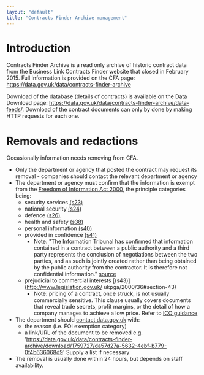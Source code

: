 ```yaml
---
layout: "default"
title: "Contracts Finder Archive management"
---
```


# Introduction

Contracts Finder Archive is a read only archive of historic contract data from the Business Link Contracts Finder website that closed in February 2015. Full information is provided on the CFA page: <https://data.gov.uk/data/contracts-finder-archive>

Download of the database (details of contracts) is available on the Data Download page: <https://data.gov.uk/data/contracts-finder-archive/data-feeds/>. Download of the contract documents can only by done by making HTTP requests for each one.

# Removals and redactions

Occasionally information needs removing from CFA.

* Only the department or agency that posted the contract may request its removal - companies should contact the relevant department or agency
* The department or agency must confirm that the information is exempt from the [Freedom of Information Act 2000](), the principle categories being:
  * security services [(s23)](http://www.legislation.gov.uk/ukpga/2000/36#section-23)
  * national security [(s24)](http://www.legislation.gov.uk/ukpga/2000/36#section-24)
  * defence [(s26)](http://www.legislation.gov.uk/ukpga/2000/36#section-26)
  * health and safety [(s38)](http://www.legislation.gov.uk/ukpga/2000/36#section-38)
  * personal information [(s40)](http://www.legislation.gov.uk/ukpga/2000/36#section-40)
  * provided in confidence [(s41)](http://www.legislation.gov.uk/ukpga/2000/36#section-41)
    * Note: "The Information
Tribunal has confirmed that information contained in a contract between a public
authority and a third party represents the conclusion of negotiations between the
two parties, and as such is jointly created rather than being obtained by the
public authority from the contractor. It is therefore not confidential information." [source](https://ico.org.uk/media/for-organisations/documents/1185/awareness_guidance_5_annexe_v3_07_03_08.pdf)
  * prejudicial to commercial interests [(s43)](http://www.legislation.gov.uk/
  ukpga/2000/36#section-43)
    * Note: pricing of a contract, once struck, is not usually commercially sensitive. This clause usually covers documents that reveal trade secrets, profit margins, or the detail of how a company manages to achieve a low price. Refer to [ICO guidance](https://ico.org.uk/media/for-organisations/documents/1178/awareness_guidance_5_v3_07_03_08.pdf)
* The department should [contact data.gov.uk](https://data.gov.uk/contact) with:
  * the reason (i.e. FOI exemption category)
  * a link/URL of the document to be removed e.g. 'https://data.gov.uk/data/contracts-finder-archive/download/1759727/da57d27a-5632-4ebf-b779-0f4b636068d9' Supply a list if necessary
* The removal is usually done within 24 hours, but depends on staff availability.